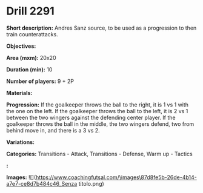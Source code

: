 # Drill 2291

**Short description:**
Andres Sanz source, to be used as a progression to then train counterattacks.

**Objectives:**


**Area (mxm):**
20x20

**Duration (min):**
10

**Number of players:**
9 + 2P

**Materials:**


**Progression:**
If the goalkeeper throws the ball to the right, it is 1 vs 1 with the one on the left. If the goalkeeper throws the ball to the left, it is 2 vs 1 between the two wingers against the defending center player. If the goalkeeper throws the ball in the middle, the two wingers defend, two from behind move in, and there is a 3 vs 2.

**Variations:**


**Categories:**
Transitions - Attack, Transitions - Defense, Warm up - Tactics

**:**


**Images:**
![](https://www.coachingfutsal.com/\images\87d8fe5b-26de-4b14-a7e7-ce8d7b484c46_Senza titolo.png)

